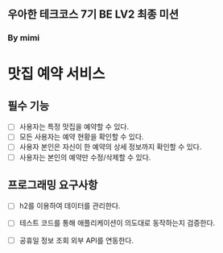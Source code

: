 ## 우아한 테크코스 7기 BE LV2 최종 미션
### By mimi

# 맛집 예약 서비스
## 필수 기능
- [ ] 사용자는 특정 맛집을 예약할 수 있다.
- [ ] 모든 사용자는 예약 현황을 확인할 수 있다.
- [ ] 사용자 본인은 자신이 한 예약의 상세 정보까지 확인할 수 있다.
- [ ] 사용자는 본인의 예약만 수정/삭제할 수 있다.

## 프로그래밍 요구사항
- [ ] h2를 이용하여 데이터를 관리한다.
- [ ] 테스트 코드를 통해 애플리케이션이 의도대로 동작하는지 검증한다.
- [ ] 공휴일 정보 조회 외부 API를 연동한다.

